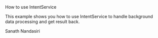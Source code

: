 How to use IntentService

This example shows you how to use IntentService to handle background data processing and get result back.

Sanath Nandasiri

